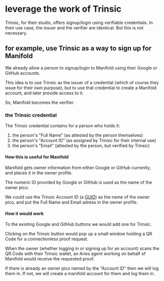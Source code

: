 # leverage the work of Trinsic

Trinsic, for their studio, offers signup/login using verifiable credentials.
In their use case, the issuer and the verifier are identical.
But this is not necessary.

## for example, use Trinsic as a way to sign up for Manifold

We already allow a person to signup/login to Manifold using their
Google or GitHub accounts.

This idea is to use Trinsic as the issuer of a credential
(which of course they issue for their own purpose),
but to use that credential to create a Manifold account,
and later provide access to it.

So, Manifold becomes the verifier.

### the Trinsic credential
The Trinsic credential contains for a person who holds it:
1. the person's "Full Name" (as attested by the person themselves)
2. the person's "Account ID" (as assigned by Trinsic for their internal use)
3. the person's "Email" (attested by the person, but verified by Trinsic)

#### How this is useful for Manifold
Manifold gets owner information from either Google or GitHub currently,
and places it in the owner profile.

The numeric ID provided by Google or GitHub is used as the name of the owner pico.

We could use the Trinsic Account ID (a [GUID](https://en.wikipedia.org/wiki/Universally_unique_identifier)) 
as the name of the owner pico,
and put the Full Name and Email adress in the owner profile.

#### How it would work
To the existing Google and GitHub buttons we would add one for Trinsic.

Clicking on the Trinsic button would pop up a small window holding a QR Code
for a connectionless proof request.

When the owner (whether logging in or signing up for an account) scans
the QR Code with their Trinsic wallet, an Aries agent working on behalf of Manifold
would receive the requested proof.

If there is already an owner pico named by the "Account ID" then we will
log them in.
If not, we will create a manifold account for them and log them in.
